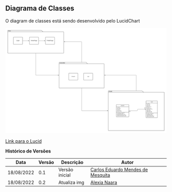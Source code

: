 ## Diagrama de Classes

<p style="text_align: justify"> O diagram de classes está sendo desenvolvido pelo LucidChart </p>

![Diagrama](./imagens/diagrama.png)

[Link para o Lucid](https://lucid.app/lucidchart/20d99b02-08d9-4f96-8b6b-4ced3e10ab7b/edit?invitationId=inv_f52a7eb6-ab47-467c-8fd6-aa79fa5942c0&page=0_0#)

**Histórico de Versões**

| Data       | Versão | Descrição      | Autor                                                                                 |
| ---------- | ------ | -------------- | ------------------------------------------------------------------------------------- |
| 18/08/2022 | 0.1    | Versão inicial | [Carlos Eduardo Mendes de Mesquita](https://github.com/CarlosEduardoMendesdeMesquita) |
| 18/08/2022 | 0.2    | Atualiza img   | [Alexia Naara](https://github.com/alexianaa)                                          |
